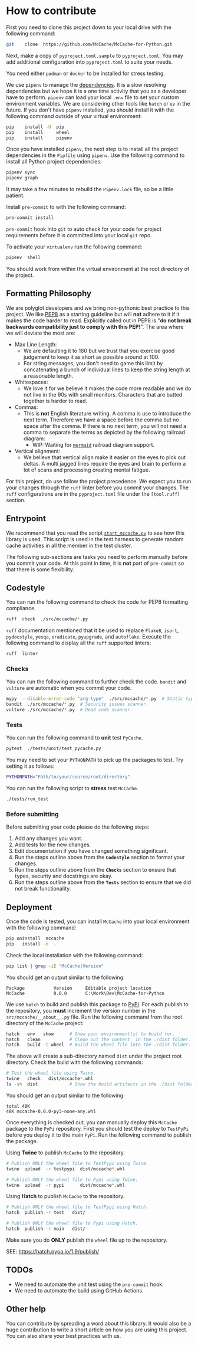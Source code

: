 # How to contribute

First you need to clone this project down to your local drive with the following command:
```bash
git    clone  https://github.com/McCache/McCache-for-Python.git
```
Next, make a copy of `pyproject.toml.sample` to `pyproject.toml`.  You may add additional configuration into  `pyproject.toml` to suite your needs.

You need either `podman` or `docker` to be installed for stress testing.

We use `pipenv` to manage the [dependencies](https://realpython.com/pipenv-guide/).  It is a slow resolving dependencies but we hope it is a one time activity that you as a developer have to perform.  `pipenv` can load your local `.env` file to set your custom environment variables.  We are considering other tools like `hatch` or `uv` in the future.
If you don't have `pipenv` installed, you should install it with the following command outside of your virtual environment:
```bash
pip    install -U  pip
pip    install     wheel
pip    install     pipenv
```

Once you have installed `pipenv`, the next step is to install all the project dependencies in the `Pipfile` using `pipenv`.  Use the following command to install all Python project dependencies:
```bash
pipenv sync
pipenv graph
```
It may take a few minutes to rebuild the `Pipenv.lock` file, so be a little patient.

Install `pre-commit` to with the following command:
```bash
pre-commit install
```
`pre-commit` hook into `git` to auto check for your code for project requirements before it is committed into your local `git` repo.

To activate your `virtualenv` run the following command:
```bash
pipenv  shell
```
You should work from within the virtual environment at the root directory of the project.

## Formatting Philosophy
We are polyglot developers and we bring non-pythonic best practice to this project.
We like [PEP8](https://peps.python.org/pep-0008/#a-foolish-consistency-is-the-hobgoblin-of-little-minds) as a starting guideline but will **not** adhere to it if it makes the code harder to read.  Explicitly called out in PEP8 is "**do not break backwards compatibility just to comply with this PEP!**".  The area where we will deviate the most are:
* Max Line Length:
  * We are defaulting it to 160 but we trust that you exercise good judgement to keep it as short as possible around at 100.
  * For string messages, you don't need to game this limit by concatenating a bunch of individual lines to keep the string length at a reasonable length.
* Whitespaces:
  * We love it for we believe it makes the code more readable and we do not live in the 90s with small monitors.  Characters that are butted together is harder to read.
* Commas:
  * This is **not** English literature writing.  A comma is use to introduce the next term.  Therefore we have a space before the comma but no space after the comma.  If there is no next term, you will not need a comma to separate the terms as depicted by the following railroad diagram:
    * WIP: Waiting for [`mermaid`](https://mermaid.js.org/intro/) railroad diagram support.
* Vertical alignment:
  * We believe that vertical align make it easier on the eyes to pick out deltas.  A multi jagged lines require the eyes and brain to perform a lot of scans and processing creating mental fatigue.

For this project, do use follow the project precedence.  We expect you to run your changes through the `ruff` linter before you commit your changes.  The `ruff` configurations are in the `pyproject.toml` file under the `[tool.ruff]` section.

## Entrypoint
We recommend that you read the script [`start_mccache.py`](https://github.com/McCache/McCache-for-Python/blob/main/tests/unit/start_mccache.py) to see how this library is used.  This script is used in the test harness to generate random cache activities in all the member in the test cluster.

The following sub-sections are tasks you need to perform manually before you commit your code.  At this point in time, it is **not** part of `pre-commit` so that there is some flexibility.

## Codestyle
You can run the following command to check the code for PEP8 formatting compliance.
```bash
ruff  check  ./src/mccache/*.py
```
`ruff` documentation mentioned that it be used to replace `Flake8`, `isort`, `pydocstyle`, `yesqa`, `eradicate`, `pyupgrade`, and `autoflake`.
Execute the following command to display all the `ruff` supported linters:
```bash
ruff  linter
```

### Checks
You can run the following command to further check the code.  `bandit` and `vulture` are automatic when you commit your code.
```bash
mypy  --disable-error-code "arg-type"  ./src/mccache/*.py  # Static type checker for Python.
bandit  ./src/mccache/*.py  # Security issues scanner.
vulture ./src/mccache/*.py  # Dead code scanner.
```

### Tests
You can run the following command to **unit** test `PyCache`.
```bash
pytest  ./tests/unit/test_pycache.py
```

You may need to set your `PYTHONPATH` to pick up the packages to test.  Try setting it as follows:
```bash
PYTHONPATH="Path/to/your/source/root/directory"
```

You can run the following script to **stress** test `McCache`.
```bash
./tests/run_test
```

### Before submitting
Before submitting your code please do the following steps:

1. Add any changes you want.
1. Add tests for the new changes.
1. Edit documentation if you have changed something significant.
1. Run the steps outline above from the **`Codestyle`** section to format your changes.
1. Run the steps outline above from the **`Checks`** section to ensure that types, security and docstrings are okay.
1. Run the steps outline above from the **`Tests`** section to ensure that we did not break functionality.

## Deployment
Once the code is tested, you can install `McCache` into your local environment with the following command:
```bash
pip uninstall  mccache
pip   install -e  .
```

Check the local installation with the following command:
```bash
pip list | grep -iE "McCache|Version"
```
You should get an output similar to the following:
```
Package           Version     Editable project location
McCache           0.0.0       C:\Work\Dev\McCache-for-Python
```

We use `hatch` to build and publish this package to [PyPi](https://pypi.org).  For each publish to the repository, you **must** increment the version number in the `src/mccache/__about__.py` file. Run the following command from the root directory of the `McCache` project:
```bash
hatch   env   show      # Show your environment(s) to build for.
hatch   clean           # Clean out the content  in the ./dist folder.
hatch   build -t wheel  # Build the wheel file into the ./dist folder.
```
The above will create a sub-directory named `dist` under the project root directory.  Check the build with the following commands:
```bash
# Test the wheel file using Twine.
twine   check   dist/mccache*.whl
ls -sh  dist            # Show the build artifacts in the ./dist folder.
```
You should get an output similar to the following:
```
total 48K
48K mccache-0.0.0-py3-none-any.whl
```

Once everything is checked out, you can manually deploy this `McCache` package to the `PyPi` repository.  First you should test the deploy to `TestPyPi` before you deploy it to the main `PyPi`.  Run the following command to publish the package.

Using **Twine** to publish `McCache` to the repository.
```bash
# Publish ONLY the wheel file to TestPypi using Twine.
twine  upload  -r testpypi  dist/mccache*.whl

# Publish ONLY the wheel file to Pypi using Twine.
twine  upload  -r pypi      dist/mccache*.whl
```
Using **Hatch** to publish `McCache` to the repository.
```bash
# Publish ONLY the wheel file to TestPypi using Hatch.
hatch  publish -r test   dist/

# Publish ONLY the wheel file to Pypi using Hatch.
hatch  publish -r main   dist/
```
Make sure you do **ONLY** publish the `wheel` file up to the repository.

SEE: https://hatch.pypa.io/1.9/publish/

## TODOs
* We need to automate the unit test using the `pre-commit` hook.
* We need to automate the build using GitHub Actions.

## Other help
You can contribute by spreading a word about this library.
It would also be a huge contribution to write a short article on how you are using this project.
You can also share your best practices with us.
